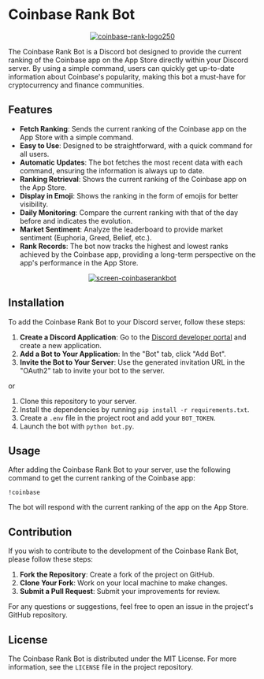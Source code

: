# Coinbase Rank Bot

<p align="center">
<a href="https://imgbb.com/"><img src="https://i.ibb.co/cD9NhBY/coinbase-rank-logo250.png" alt="coinbase-rank-logo250" border="0"></a>
</p>

The Coinbase Rank Bot is a Discord bot designed to provide the current ranking of the Coinbase app on the App Store directly within your Discord server. By using a simple command, users can quickly get up-to-date information about Coinbase's popularity, making this bot a must-have for cryptocurrency and finance communities.

## Features

- **Fetch Ranking**: Sends the current ranking of the Coinbase app on the App Store with a simple command.
- **Easy to Use**: Designed to be straightforward, with a quick command for all users.
- **Automatic Updates**: The bot fetches the most recent data with each command, ensuring the information is always up to date.
- **Ranking Retrieval**: Shows the current ranking of the Coinbase app on the App Store.
- **Display in Emoji**: Shows the ranking in the form of emojis for better visibility.
- **Daily Monitoring**: Compare the current ranking with that of the day before and indicates the evolution.
- **Market Sentiment**: Analyze the leaderboard to provide market sentiment (Euphoria, Greed, Belief, etc.).
- **Rank Records**: The bot now tracks the highest and lowest ranks achieved by the Coinbase app, providing a long-term perspective on the app's performance in the App Store.

<p align="center">
<a href="https://ibb.co/cvJkC4f"><img src="https://i.ibb.co/W3nGPm8/screen-coinbaserankbot.png" alt="screen-coinbaserankbot" border="0"></a>
</p>

## Installation

To add the Coinbase Rank Bot to your Discord server, follow these steps:

1. **Create a Discord Application**: Go to the [Discord developer portal](https://discord.com/developers/applications) and create a new application.
2. **Add a Bot to Your Application**: In the "Bot" tab, click "Add Bot".
3. **Invite the Bot to Your Server**: Use the generated invitation URL in the "OAuth2" tab to invite your bot to the server.

or

1. Clone this repository to your server.
2. Install the dependencies by running `pip install -r requirements.txt`.
3. Create a `.env` file in the project root and add your `BOT_TOKEN`.
4. Launch the bot with `python bot.py`.

## Usage

After adding the Coinbase Rank Bot to your server, use the following command to get the current ranking of the Coinbase app:

<code>!coinbase</code>


The bot will respond with the current ranking of the app on the App Store.

## Contribution

If you wish to contribute to the development of the Coinbase Rank Bot, please follow these steps:

1. **Fork the Repository**: Create a fork of the project on GitHub.
2. **Clone Your Fork**: Work on your local machine to make changes.
3. **Submit a Pull Request**: Submit your improvements for review.

For any questions or suggestions, feel free to open an issue in the project's GitHub repository.

## License

The Coinbase Rank Bot is distributed under the MIT License. For more information, see the `LICENSE` file in the project repository.


